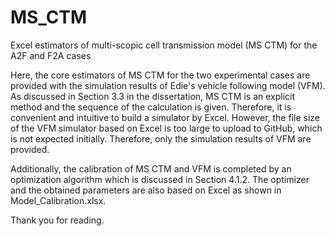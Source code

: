 # MS_CTM
Excel estimators of multi-scopic cell transmission model (MS CTM) for the A2F and F2A cases

Here, the core estimators of MS CTM for the two experimental cases are provided with the simulation results of Edie's vehicle following model (VFM). As discussed in Section 3.3 in the dissertation, MS CTM is an explicit method and the sequence of the calculation is given. Therefore, it is convenient and intuitive to build a simulator by Excel. However, the file size of the VFM simulator based on Excel is too large to upload to GitHub, which is not expected initially. Therefore, only the simulation results of VFM are provided.

Additionally, the calibration of MS CTM and VFM is completed by an optimization algorithm which is discussed in Section 4.1.2. The optimizer and the obtained parameters are also based on Excel as shown in Model_Calibration.xlsx.

Thank you for reading.
